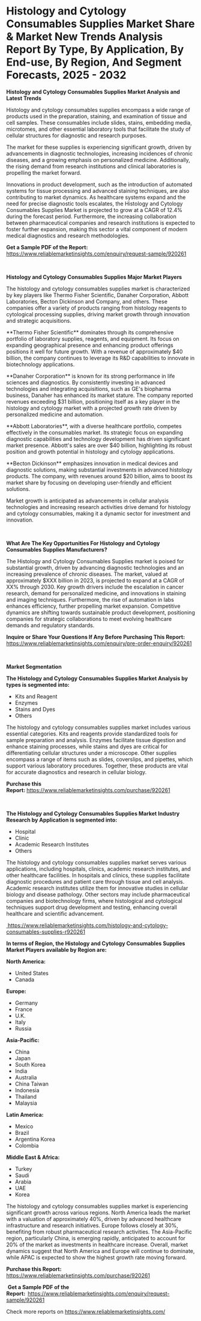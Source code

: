 <p><h1>Histology and Cytology Consumables Supplies Market Share & Market New Trends Analysis Report By Type, By Application, By End-use, By Region, And Segment Forecasts, 2025 - 2032</h1></p><p><strong>Histology and Cytology Consumables Supplies Market Analysis and Latest Trends</strong></p>
<p><p>Histology and cytology consumables supplies encompass a wide range of products used in the preparation, staining, and examination of tissue and cell samples. These consumables include slides, stains, embedding media, microtomes, and other essential laboratory tools that facilitate the study of cellular structures for diagnostic and research purposes. </p><p>The market for these supplies is experiencing significant growth, driven by advancements in diagnostic technologies, increasing incidences of chronic diseases, and a growing emphasis on personalized medicine. Additionally, the rising demand from research institutions and clinical laboratories is propelling the market forward. </p><p>Innovations in product development, such as the introduction of automated systems for tissue processing and advanced staining techniques, are also contributing to market dynamics. As healthcare systems expand and the need for precise diagnostic tools escalates, the Histology and Cytology Consumables Supplies Market is projected to grow at a CAGR of 12.4% during the forecast period. Furthermore, the increasing collaboration between pharmaceutical companies and research institutions is expected to foster further expansion, making this sector a vital component of modern medical diagnostics and research methodologies.</p></p>
<p><strong>Get a Sample PDF of the Report:&nbsp;</strong> <a href="https://www.reliablemarketinsights.com/enquiry/request-sample/920261?utm_campaign=2475&utm_medium=2&utm_source=Github&utm_content=ia&utm_term=04032025&utm_id=histology-and-cytology-consumables-supplies">https://www.reliablemarketinsights.com/enquiry/request-sample/920261</a></p>
<p>&nbsp;</p>
<p><strong>Histology and Cytology Consumables Supplies Major Market Players</strong></p>
<p><p>The histology and cytology consumables supplies market is characterized by key players like Thermo Fisher Scientific, Danaher Corporation, Abbott Laboratories, Becton Dickinson and Company, and others. These companies offer a variety of products ranging from histology reagents to cytological processing supplies, driving market growth through innovation and strategic acquisitions.</p><p>**Thermo Fisher Scientific** dominates through its comprehensive portfolio of laboratory supplies, reagents, and equipment. Its focus on expanding geographical presence and enhancing product offerings positions it well for future growth. With a revenue of approximately $40 billion, the company continues to leverage its R&D capabilities to innovate in biotechnology applications.</p><p>**Danaher Corporation** is known for its strong performance in life sciences and diagnostics. By consistently investing in advanced technologies and integrating acquisitions, such as GE's biopharma business, Danaher has enhanced its market stature. The company reported revenues exceeding $31 billion, positioning itself as a key player in the histology and cytology market with a projected growth rate driven by personalized medicine and automation.</p><p>**Abbott Laboratories**, with a diverse healthcare portfolio, competes effectively in the consumables market. Its strategic focus on expanding diagnostic capabilities and technology development has driven significant market presence. Abbott's sales are over $40 billion, highlighting its robust position and growth potential in histology and cytology applications.</p><p>**Becton Dickinson** emphasizes innovation in medical devices and diagnostic solutions, making substantial investments in advanced histology products. The company, with revenues around $20 billion, aims to boost its market share by focusing on developing user-friendly and efficient solutions.</p><p>Market growth is anticipated as advancements in cellular analysis technologies and increasing research activities drive demand for histology and cytology consumables, making it a dynamic sector for investment and innovation.</p></p>
<p>&nbsp;</p>
<p><strong>What Are The Key Opportunities For Histology and Cytology Consumables Supplies Manufacturers?</strong></p>
<p><p>The Histology and Cytology Consumables Supplies market is poised for substantial growth, driven by advancing diagnostic technologies and an increasing prevalence of chronic diseases. The market, valued at approximately $XXX billion in 2023, is projected to expand at a CAGR of XX% through 2030. Key growth drivers include the escalation in cancer research, demand for personalized medicine, and innovations in staining and imaging techniques. Furthermore, the rise of automation in labs enhances efficiency, further propelling market expansion. Competitive dynamics are shifting towards sustainable product development, positioning companies for strategic collaborations to meet evolving healthcare demands and regulatory standards.</p></p>
<p><strong>Inquire or Share Your Questions If Any Before Purchasing This Report:</strong> <a href="https://www.reliablemarketinsights.com/enquiry/pre-order-enquiry/920261?utm_campaign=2475&utm_medium=2&utm_source=Github&utm_content=ia&utm_term=04032025&utm_id=histology-and-cytology-consumables-supplies">https://www.reliablemarketinsights.com/enquiry/pre-order-enquiry/920261</a></p>
<p>&nbsp;</p>
<p><strong>Market Segmentation</strong></p>
<p><strong>The Histology and Cytology Consumables Supplies Market Analysis by types is segmented into:</strong></p>
<p><ul><li>Kits and Reagent</li><li>Enzymes</li><li>Stains and Dyes</li><li>Others</li></ul></p>
<p><p>The histology and cytology consumables supplies market includes various essential categories. Kits and reagents provide standardized tools for sample preparation and analysis. Enzymes facilitate tissue digestion and enhance staining processes, while stains and dyes are critical for differentiating cellular structures under a microscope. Other supplies encompass a range of items such as slides, coverslips, and pipettes, which support various laboratory procedures. Together, these products are vital for accurate diagnostics and research in cellular biology.</p></p>
<p><strong>Purchase this Report:&nbsp;</strong><a href="https://www.reliablemarketinsights.com/purchase/920261?utm_campaign=2475&utm_medium=2&utm_source=Github&utm_content=ia&utm_term=04032025&utm_id=histology-and-cytology-consumables-supplies">https://www.reliablemarketinsights.com/purchase/920261</a></p>
<p>&nbsp;</p>
<p><strong>The Histology and Cytology Consumables Supplies Market Industry Research by Application is segmented into:</strong></p>
<p><ul><li>Hospital</li><li>Clinic</li><li>Academic Research Institutes</li><li>Others</li></ul></p>
<p><p>The histology and cytology consumables supplies market serves various applications, including hospitals, clinics, academic research institutes, and other healthcare facilities. In hospitals and clinics, these supplies facilitate diagnostic procedures and patient care through tissue and cell analysis. Academic research institutes utilize them for innovative studies in cellular biology and disease pathology. Other sectors may include pharmaceutical companies and biotechnology firms, where histological and cytological techniques support drug development and testing, enhancing overall healthcare and scientific advancement.</p></p>
<p><a href="https://www.reliablemarketinsights.com/histology-and-cytology-consumables-supplies-r920261?utm_campaign=2475&utm_medium=2&utm_source=Github&utm_content=ia&utm_term=04032025&utm_id=histology-and-cytology-consumables-supplies">&nbsp;https://www.reliablemarketinsights.com/histology-and-cytology-consumables-supplies-r920261</a></p>
<p><strong>In terms of Region, the Histology and Cytology Consumables Supplies Market Players available by Region are:</strong></p>
<p>
    <p> <strong> North America: </strong>
        <ul>
            <li>United States</li>
            <li>Canada</li>
        </ul>
        </p> 
    <p> <strong> Europe: </strong>
        <ul>
            <li>Germany</li>
            <li>France</li>
            <li>U.K.</li>
            <li>Italy</li>
            <li>Russia</li>
        </ul>
        </p> 
    <p> <strong> Asia-Pacific: </strong>
        <ul>
            <li>China</li>
            <li>Japan</li>
            <li>South Korea</li>
            <li>India</li>
            <li>Australia</li>
            <li>China Taiwan</li>
            <li>Indonesia</li>
            <li>Thailand</li>
            <li>Malaysia</li>
        </ul>
        </p> 
    <p> <strong> Latin America: </strong>
        <ul>
            <li>Mexico</li>
            <li>Brazil</li>
            <li>Argentina Korea</li>
            <li>Colombia</li>
        </ul>
        </p> 
    <p> <strong> Middle East & Africa: </strong>
        <ul>
            <li>Turkey</li>
            <li>Saudi</li>
            <li>Arabia</li>
            <li>UAE</li>
            <li>Korea</li>
        </ul>
    </p>
    </p>
<p><p>The histology and cytology consumables supplies market is experiencing significant growth across various regions. North America leads the market with a valuation of approximately 40%, driven by advanced healthcare infrastructure and research initiatives. Europe follows closely at 30%, benefiting from robust pharmaceutical research activities. The Asia-Pacific region, particularly China, is emerging rapidly, anticipated to account for 20% of the market as investments in healthcare increase. Overall, market dynamics suggest that North America and Europe will continue to dominate, while APAC is expected to show the highest growth rate moving forward.</p></p>
<p><strong>Purchase this Report: </strong><a href="https://www.reliablemarketinsights.com/purchase/920261?utm_campaign=2475&utm_medium=2&utm_source=Github&utm_content=ia&utm_term=04032025&utm_id=histology-and-cytology-consumables-supplies">https://www.reliablemarketinsights.com/purchase/920261</a></p>
<p>&nbsp;<strong>Get a Sample PDF of the Report:&nbsp;&nbsp;</strong><a href="https://www.reliablemarketinsights.com/enquiry/request-sample/920261?utm_campaign=2475&utm_medium=2&utm_source=Github&utm_content=ia&utm_term=04032025&utm_id=histology-and-cytology-consumables-supplies">https://www.reliablemarketinsights.com/enquiry/request-sample/920261</a></p>
<p><strong></strong></p>
<p>Check more reports on <a href="https://www.reliablemarketinsights.com/?utm_campaign=2475&utm_medium=2&utm_source=Github&utm_content=ia&utm_term=04032025&utm_id=histology-and-cytology-consumables-supplies">https://www.reliablemarketinsights.com/</a></p>
